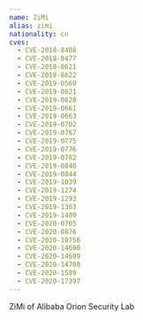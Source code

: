 ```yaml
---
name: ZiMi
alias: zimi
nationality: cn
cves:
  - CVE-2018-8408
  - CVE-2018-8477
  - CVE-2018-8621
  - CVE-2018-8622
  - CVE-2019-0569
  - CVE-2019-0621
  - CVE-2019-0628
  - CVE-2019-0661
  - CVE-2019-0663
  - CVE-2019-0702
  - CVE-2019-0767
  - CVE-2019-0775
  - CVE-2019-0776
  - CVE-2019-0782
  - CVE-2019-0840
  - CVE-2019-0844
  - CVE-2019-1039
  - CVE-2019-1274
  - CVE-2019-1293
  - CVE-2019-1363
  - CVE-2019-1409
  - CVE-2020-0705
  - CVE-2020-0876
  - CVE-2020-10756
  - CVE-2020-14698
  - CVE-2020-14699
  - CVE-2020-14700
  - CVE-2020-1589
  - CVE-2020-17397
---
```

ZiMi of Alibaba Orion Security Lab
